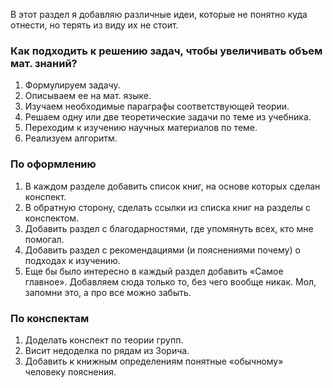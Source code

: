 В этот раздел я добавляю различные идеи, которые не понятно куда отнести, но терять из виду их не стоит.

### Как подходить к решению задач, чтобы увеличивать объем мат. знаний?

1. Формулируем задачу.
2. Описываем ее на мат. языке.
3. Изучаем необходимые параграфы соответствующей теории.
4. Решаем одну или две теоретические задачи по теме из учебника.
5. Переходим к изучению научных материалов по теме.
6. Реализуем алгоритм.


### По оформлению

1. В каждом разделе добавить список книг, на основе которых сделан конспект.
2. В обратную сторону, сделать ссылки из списка книг на разделы с конспектом.
3. Добавить раздел с благодарностями, где упомянуть всех, кто мне помогал.
4. Добавить раздел с рекомендациями (и пояснениями почему) о подходах к изучению.
5. Еще бы было интересно в каждый раздел добавить «Самое главное». Добавляем сюда только то, без чего вообще никак. Мол, запомни это, а про все можно забыть.

### По конспектам

1. Доделать конспект по теории групп.
2. Висит недоделка по рядам из Зорича.
3. Добавить к книжным определениям понятные «обычному» человеку пояснения.